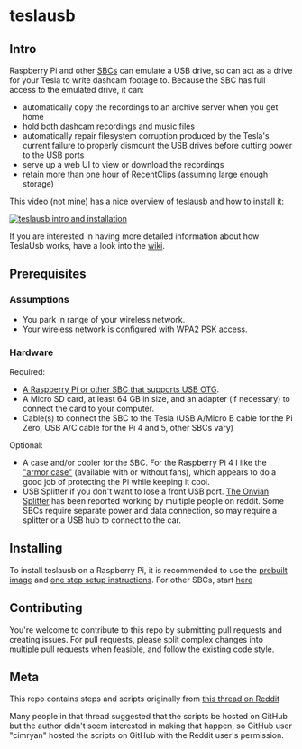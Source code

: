 # teslausb

## Intro

Raspberry Pi and other [SBCs](## "Single Board Computers") can emulate a USB drive, so can act as a drive for your Tesla to write dashcam footage to. Because the SBC has full access to the emulated drive, it can:

- automatically copy the recordings to an archive server when you get home
- hold both dashcam recordings and music files
- automatically repair filesystem corruption produced by the Tesla's current failure to properly dismount the USB drives before cutting power to the USB ports
- serve up a web UI to view or download the recordings
- retain more than one hour of RecentClips (assuming large enough storage)

This video (not mine) has a nice overview of teslausb and how to install it:

[![teslausb intro and installation](http://img.youtube.com/vi/ETs6r1vKTO8/0.jpg)](http://www.youtube.com/watch?v=ETs6r1vKTO8 "teslausb intro and installation")

If you are interested in having more detailed information about how TeslaUsb works, have a look into the [wiki](https://github.com/marcone/teslausb/wiki).

## Prerequisites

### Assumptions

- You park in range of your wireless network.
- Your wireless network is configured with WPA2 PSK access.

### Hardware

Required:

- [A Raspberry Pi or other SBC that supports USB OTG](https://github.com/marcone/teslausb/wiki/Hardware).
- A Micro SD card, at least 64 GB in size, and an adapter (if necessary) to connect the card to your computer.
- Cable(s) to connect the SBC to the Tesla (USB A/Micro B cable for the Pi Zero, USB A/C cable for the Pi 4 and 5, other SBCs vary)

Optional:

- A case and/or cooler for the SBC. For the Raspberry Pi 4 I like the ["armor case"](https://www.amazon.com/s?k=Raspberry+Pi+4+Armor+Case) (available with or without fans), which appears to do a good job of protecting the Pi while keeping it cool.
- USB Splitter if you don't want to lose a front USB port. [The Onvian Splitter](https://www.amazon.com/gp/product/B01KX4TKH6) has been reported working by multiple people on reddit. Some SBCs require separate power and data connection, so may require a splitter or a USB hub to connect to the car.

## Installing

To install teslausb on a Raspberry Pi, it is recommended to use the [prebuilt image](https://github.com/marcone/teslausb/releases) and [one step setup instructions](doc/OneStepSetup.md). For other SBCs, start [here](https://github.com/marcone/teslausb/wiki/Installation)

## Contributing

You're welcome to contribute to this repo by submitting pull requests and creating issues.
For pull requests, please split complex changes into multiple pull requests when feasible, and follow the existing code style.

## Meta

This repo contains steps and scripts originally from [this thread on Reddit](https://www.reddit.com/r/teslamotors/comments/9m9gyk/build_a_smart_usb_drive_for_your_tesla_dash_cam/)

Many people in that thread suggested that the scripts be hosted on GitHub but the author didn't seem interested in making that happen, so GitHub user "cimryan" hosted the scripts on GitHub with the Reddit user's permission.
